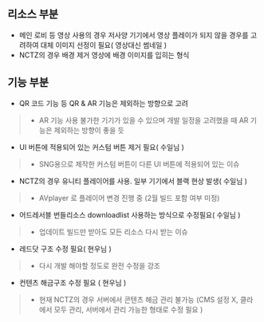 ## 리소스 부분
- 메인 로비 등 영상 사용의 경우 저사양 기기에서 영상 플레이가 되지 않을 경우를 고려하여 대체 이미지 선정이 필요( 영상대신 썸네일 )
- NCTZ의 경우 배경 제거 영상에 배경 이미지를 입히는 형식


## 기능 부분
- QR 코드 기능 등 QR & AR 기능은 제외하는 방향으로 고려
> 	- AR 기능 사용 불가한 기기가 있을 수 있으며 개발 일정을 고려했을 때 AR 기능은 제외하는 방향이 좋을 듯
>
- UI 버튼에 적용되어 있는 커스텀 버튼 제거 필요( 수일님 )
> 	- SNG용으로 제작한 커스텀 버튼이 다른 UI 버튼에 적용되어 있는 이슈

- NCTZ의 경우 유니티 플레이어를 사용. 일부 기기에서 블랙 현상 발생( 수일님 )
> 	- AVplayer 로 플레이어 변경 진행 중 (2월 빌드 포함 여부 미정)

- 어드레서블 번들리소스 downloadlist 사용하는 방식으로 수정필요( 수일님 )
> 	- 업데이트 빌드만 받아도 모든 리소스 다시 받는 이슈

- 레드닷 구조 수정 필요( 현우님 )
> 	- 다시 개발 해야할 정도로 완전 수정을 강조 
- 컨텐츠 해금구조 수정 필요 ( 현우님 )
> 	- 현재 NCTZ의 경우 서버에서 콘텐츠 해금 관리 불가능 (CMS 설정 X, 클라에서 모두 관리, 서버에서 관리 가능한 형태로 수정 필요 )


